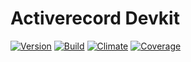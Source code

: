 Activerecord Devkit
===================
[![Version](https://badge.fury.io/rb/activerecord-devkit.svg)](http://badge.fury.io/rb/activerecord-devkit)
[![Build](https://travis-ci.org/stokarenko/activerecord-devkit.svg?branch=master)](https://travis-ci.org/stokarenko/activerecord-devkit)
[![Climate](https://codeclimate.com/github/stokarenko/activerecord-devkit/badges/gpa.svg)](https://codeclimate.com/github/stokarenko/activerecord-devkit)
[![Coverage](https://codeclimate.com/github/stokarenko/activerecord-devkit/badges/coverage.svg)](https://codeclimate.com/github/stokarenko/activerecord-devkit/coverage)
